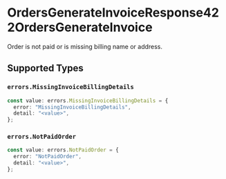 # OrdersGenerateInvoiceResponse422OrdersGenerateInvoice

Order is not paid or is missing billing name or address.


## Supported Types

### `errors.MissingInvoiceBillingDetails`

```typescript
const value: errors.MissingInvoiceBillingDetails = {
  error: "MissingInvoiceBillingDetails",
  detail: "<value>",
};
```

### `errors.NotPaidOrder`

```typescript
const value: errors.NotPaidOrder = {
  error: "NotPaidOrder",
  detail: "<value>",
};
```

